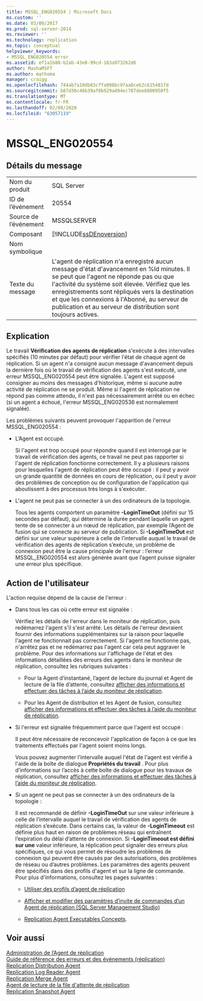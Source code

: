 ```yaml
---
title: MSSQL_ENG020554 | Microsoft Docs
ms.custom: ''
ms.date: 03/08/2017
ms.prod: sql-server-2014
ms.reviewer: ''
ms.technology: replication
ms.topic: conceptual
helpviewer_keywords:
- MSSQL_ENG020554 error
ms.assetid: ef1a1b88-b2ab-43e8-99cd-163a973262d6
author: MashaMSFT
ms.author: mathoma
manager: craigg
ms.openlocfilehash: 744ab7a10db83cffa098bc97aa0ceb2c615481fd
ms.sourcegitcommit: b87d36c46b39af8b929ad94ec707dee8800950f5
ms.translationtype: MT
ms.contentlocale: fr-FR
ms.lasthandoff: 02/08/2020
ms.locfileid: "63057119"
---
```

# <a name="mssql_eng020554"></a>MSSQL_ENG020554
    
## <a name="message-details"></a>Détails du message  
  
|||  
|-|-|  
|Nom du produit|SQL Server|  
|ID de l’événement|20554|  
|Source de l’événement|MSSQLSERVER|  
|Composant|[!INCLUDE[ssDEnoversion](../../includes/ssdenoversion-md.md)]|  
|Nom symbolique||  
|Texte du message|L'agent de réplication n'a enregistré aucun message d'état d'avancement en %ld minutes. Il se peut que l'agent ne réponde pas ou que l'activité du système soit élevée. Vérifiez que les enregistrements sont répliqués vers la destination et que les connexions à l'Abonné, au serveur de publication et au serveur de distribution sont toujours actives.|  
  
## <a name="explanation"></a>Explication  
 Le travail **Vérification des agents de réplication** s'exécute à des intervalles spécifiés (10 minutes par défaut) pour vérifier l'état de chaque agent de réplication. Si un agent n'a consigné aucun message d'avancement depuis la dernière fois où le travail de vérification des agents s'est exécuté, une erreur MSSQL_ENG020554 peut être signalée. L'agent est supposé consigner au moins des messages d'historique, même si aucune autre activité de réplication ne se produit. Même si l'agent de réplication ne répond pas comme attendu, il n'est pas nécessairement arrêté ou en échec (si un agent a échoué, l'erreur MSSQL_ENG020536 est normalement signalée).  
  
 Les problèmes suivants peuvent provoquer l'apparition de l'erreur MSSQL_ENG020554 :  
  
-   L’Agent est occupé.  
  
     Si l'agent est trop occupé pour répondre quand il est interrogé par le travail de vérification des agents, ce travail ne peut pas rapporter si l'agent de réplication fonctionne correctement. Il y a plusieurs raisons pour lesquelles l'agent de réplication peut être occupé : il peut y avoir un grande quantité de données en cours de réplication, ou il peut y avoir des problèmes de conception ou de configuration de l'application qui aboutissent à des processus très longs à s'exécuter.  
  
-   L'agent ne peut pas se connecter à un des ordinateurs de la topologie.  
  
     Tous les agents comportent un paramètre **-LoginTimeOut** (défini sur 15 secondes par défaut), qui détermine la durée pendant laquelle un agent tente de se connecter à un nœud de réplication, par exemple l’Agent de fusion qui se connecte au serveur de publication. Si **-LoginTimeOut** est défini sur une valeur supérieure à celle de l’intervalle auquel le travail de vérification des agents de réplication s’exécute, un problème de connexion peut être la cause principale de l'erreur : l’erreur MSSQL_ENG020554 est alors générée avant que l’agent puisse signaler une erreur plus spécifique.  
  
## <a name="user-action"></a>Action de l'utilisateur  
 L'action requise dépend de la cause de l'erreur :  
  
-   Dans tous les cas où cette erreur est signalée :  
  
     Vérifiez les détails de l'erreur dans le moniteur de réplication, puis redémarrez l'agent s'il s'est arrêté. Les détails de l'erreur devraient fournir des informations supplémentaires sur la raison pour laquelle l'agent ne fonctionnait pas correctement. Si l'agent ne fonctionne pas, n'arrêtez pas et ne redémarrez pas l'agent car cela peut aggraver le problème. Pour des informations sur l'affichage de l'état et des informations détaillées des erreurs des agents dans le moniteur de réplication, consultez les rubriques suivantes :  
  
    -   Pour la Agent d’instantané, l’agent de lecture du journal et Agent de lecture de la file d’attente, consultez [afficher des informations et effectuer des tâches à l’aide du moniteur de réplication](monitor/view-information-and-perform-tasks-replication-monitor.md).  
  
    -   Pour les Agent de distribution et les Agent de fusion, consultez [afficher des informations et effectuer des tâches à l’aide du moniteur de réplication](monitor/view-information-and-perform-tasks-replication-monitor.md).  
  
-   Si l'erreur est signalée fréquemment parce que l'agent est occupé :  
  
     Il peut être nécessaire de reconcevoir l'application de façon à ce que les traitements effectués par l'agent soient moins longs.  
  
     Vous pouvez augmenter l'intervalle auquel l'état de l'agent est vérifié à l'aide de la boîte de dialogue **Propriétés du travail** . Pour plus d’informations sur l’accès à cette boîte de dialogue pour les travaux de réplication, consultez [afficher des informations et effectuer des tâches à l’aide du moniteur de réplication](monitor/view-information-and-perform-tasks-replication-monitor.md).  
  
-   Si un agent ne peut pas se connecter à un des ordinateurs de la topologie :  
  
     Il est recommandé de définir **-LoginTimeOut** sur une valeur inférieure à celle de l’intervalle auquel le travail de vérification des agents de réplication s’exécute. Dans certains cas, la valeur de **-LoginTimeout** est définie plus haut en raison de problèmes réseau qui entraînent l’expiration du délai d’attente de connexion. Si **-LoginTimeout est défini sur une** valeur inférieure, la réplication peut signaler des erreurs plus spécifiques, ce qui vous permet de résoudre les problèmes de connexion qui peuvent être causés par des autorisations, des problèmes de réseau ou d’autres problèmes. Les paramètres des agents peuvent être spécifiés dans des profils d'agent et sur la ligne de commande. Pour plus d'informations, consultez les pages suivantes :  
  
    -   [Utiliser des profils d’agent de réplication](agents/replication-agent-profiles.md)  
  
    -   [Afficher et modifier des paramètres d’invite de commandes d’un Agent de réplication &#40;SQL Server Management Studio&#41;](agents/view-and-modify-replication-agent-command-prompt-parameters.md)  
  
    -   [Replication Agent Executables Concepts](concepts/replication-agent-executables-concepts.md).  
  
## <a name="see-also"></a>Voir aussi  
 [Administration de l’Agent de réplication](agents/replication-agent-administration.md)   
 [Guide de référence des erreurs et des événements &#40;réplication&#41;](errors-and-events-reference-replication.md)   
 [Replication Distribution Agent](agents/replication-distribution-agent.md)   
 [Replication Log Reader Agent](agents/replication-log-reader-agent.md)   
 [Replication Merge Agent](agents/replication-merge-agent.md)   
 [Agent de lecture de la file d'attente de réplication](agents/replication-queue-reader-agent.md)   
 [Replication Snapshot Agent](agents/replication-snapshot-agent.md)  
  
  
